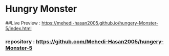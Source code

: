 # Hungry Monster

##Live Preview : https://mehedi-hasan2005.github.io/hungery-Monster-5/index.html

### repository : https://github.com/Mehedi-Hasan2005/hungery-Monster-5
